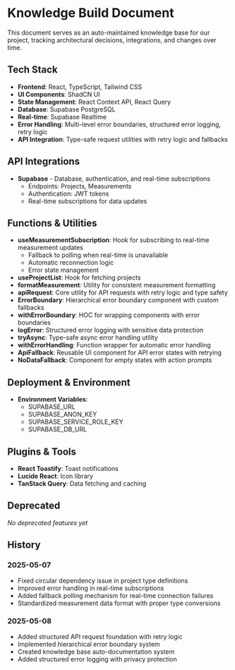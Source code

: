

# Knowledge Build Document

This document serves as an auto-maintained knowledge base for our project, tracking architectural decisions, integrations, and changes over time.

## Tech Stack

- **Frontend**: React, TypeScript, Tailwind CSS
- **UI Components**: ShadCN UI
- **State Management**: React Context API, React Query
- **Database**: Supabase PostgreSQL
- **Real-time**: Supabase Realtime
- **Error Handling**: Multi-level error boundaries, structured error logging, retry logic
- **API Integration**: Type-safe request utilities with retry logic and fallbacks

## API Integrations

- **Supabase** - Database, authentication, and real-time subscriptions
  - Endpoints: Projects, Measurements
  - Authentication: JWT tokens
  - Real-time subscriptions for data updates

## Functions & Utilities

- **useMeasurementSubscription**: Hook for subscribing to real-time measurement updates
  - Fallback to polling when real-time is unavailable
  - Automatic reconnection logic
  - Error state management
- **useProjectList**: Hook for fetching projects
- **formatMeasurement**: Utility for consistent measurement formatting
- **apiRequest**: Core utility for API requests with retry logic and type safety
- **ErrorBoundary**: Hierarchical error boundary component with custom fallbacks
- **withErrorBoundary**: HOC for wrapping components with error boundaries
- **logError**: Structured error logging with sensitive data protection
- **tryAsync**: Type-safe async error handling utility
- **withErrorHandling**: Function wrapper for automatic error handling
- **ApiFallback**: Reusable UI component for API error states with retrying
- **NoDataFallback**: Component for empty states with action prompts

## Deployment & Environment

- **Environment Variables**:
  - SUPABASE_URL
  - SUPABASE_ANON_KEY
  - SUPABASE_SERVICE_ROLE_KEY
  - SUPABASE_DB_URL

## Plugins & Tools

- **React Toastify**: Toast notifications
- **Lucide React**: Icon library
- **TanStack Query**: Data fetching and caching

## Deprecated

*No deprecated features yet*

## History

### 2025-05-07
- Fixed circular dependency issue in project type definitions
- Improved error handling in real-time subscriptions
- Added fallback polling mechanism for real-time connection failures
- Standardized measurement data format with proper type conversions

### 2025-05-08
- Added structured API request foundation with retry logic
- Implemented hierarchical error boundary system
- Created knowledge base auto-documentation system
- Added structured error logging with privacy protection

